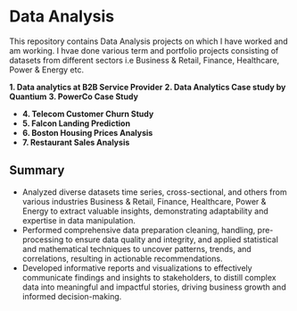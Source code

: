 # Data Analysis
This repository contains Data Analysis projects on which I have worked and am working. I hvae done various term and portfolio projects consisting of datasets from different sectors i.e Business & Retail, Finance, Healthcare, Power & Energy etc.

**1. Data analytics at B2B Service Provider**
**2. Data Analytics Case study by Quantium**
**3. PowerCo Case Study**
- **4. Telecom Customer Churn Study**
- **5. Falcon Landing Prediction**
- **6. Boston Housing Prices Analysis**
- **7. Restaurant Sales Analysis**

## Summary
- Analyzed diverse datasets time series, cross-sectional, and others from various industries Business & Retail, Finance, Healthcare, Power & Energy to extract valuable insights, demonstrating adaptability and expertise in data manipulation.
- Performed comprehensive data preparation cleaning, handling, pre-processing to ensure data quality and integrity, and applied statistical and mathematical techniques to uncover patterns, trends, and correlations, resulting in actionable recommendations.
- Developed informative reports and visualizations to effectively communicate findings and insights to stakeholders, to distill complex data into meaningful and impactful stories, driving business growth and informed decision-making.
